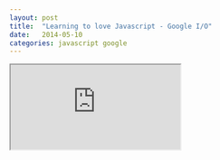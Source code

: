 ```yaml
---
layout: post
title:  "Learning to love Javascript - Google I/O"
date:   2014-05-10
categories: javascript google
---
```


<iframe class="embed" 
src="https://www.youtube.com/embed/seX7jYI96GE">
</iframe>